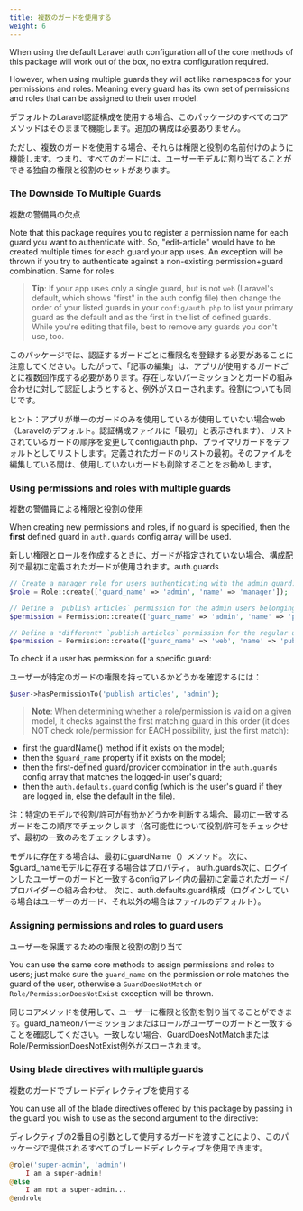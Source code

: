 ```yaml
---
title: 複数のガードを使用する
weight: 6
---
```


When using the default Laravel auth configuration all of the core methods of this package will work out of the box, no extra configuration required.

However, when using multiple guards they will act like namespaces for your permissions and roles. Meaning every guard has its own set of permissions and roles that can be assigned to their user model.

デフォルトのLaravel認証構成を使用する場合、このパッケージのすべてのコアメソッドはそのままで機能します。追加の構成は必要ありません。

ただし、複数のガードを使用する場合、それらは権限と役割の名前付けのように機能します。つまり、すべてのガードには、ユーザーモデルに割り当てることができる独自の権限と役割のセットがあります。

### The Downside To Multiple Guards

複数の警備員の欠点

Note that this package requires you to register a permission name for each guard you want to authenticate with. So, "edit-article" would have to be created multiple times for each guard your app uses. An exception will be thrown if you try to authenticate against a non-existing permission+guard combination. Same for roles.

> **Tip**: If your app uses only a single guard, but is not `web` (Laravel's default, which shows "first" in the auth config file) then change the order of your listed guards in your `config/auth.php` to list your primary guard as the default and as the first in the list of defined guards. While you're editing that file, best to remove any guards you don't use, too.

このパッケージでは、認証するガードごとに権限名を登録する必要があることに注意してください。したがって、「記事の編集」は、アプリが使用するガードごとに複数回作成する必要があります。存在しないパーミッションとガードの組み合わせに対して認証しようとすると、例外がスローされます。役割についても同じです。

ヒント：アプリが単一のガードのみを使用しているが使用していない場合web（Laravelのデフォルト。認証構成ファイルに「最初」と表示されます）、リストされているガードの順序を変更してconfig/auth.php、プライマリガードをデフォルトとしてリストします。定義されたガードのリストの最初。そのファイルを編集している間は、使用していないガードも削除することをお勧めします。

### Using permissions and roles with multiple guards

複数の警備員による権限と役割の使用

When creating new permissions and roles, if no guard is specified, then the **first** defined guard in `auth.guards` config array will be used.

新しい権限とロールを作成するときに、ガードが指定されていない場合、構成配列で最初に定義されたガードが使用されます。auth.guards

```php
// Create a manager role for users authenticating with the admin guard:
$role = Role::create(['guard_name' => 'admin', 'name' => 'manager']);

// Define a `publish articles` permission for the admin users belonging to the admin guard
$permission = Permission::create(['guard_name' => 'admin', 'name' => 'publish articles']);

// Define a *different* `publish articles` permission for the regular users belonging to the web guard
$permission = Permission::create(['guard_name' => 'web', 'name' => 'publish articles']);
```

To check if a user has permission for a specific guard:

ユーザーが特定のガードの権限を持っているかどうかを確認するには：

```php
$user->hasPermissionTo('publish articles', 'admin');
```

> **Note**: When determining whether a role/permission is valid on a given model, it checks against the first matching guard in this order (it does NOT check role/permission for EACH possibility, just the first match):

- first the guardName() method if it exists on the model;
- then the `$guard_name` property if it exists on the model;
- then the first-defined guard/provider combination in the `auth.guards` config array that matches the logged-in user's guard;
- then the `auth.defaults.guard` config (which is the user's guard if they are logged in, else the default in the file).

注：特定のモデルで役割/許可が有効かどうかを判断する場合、最初に一致するガードをこの順序でチェックします（各可能性について役割/許可をチェックせず、最初の一致のみをチェックします）。

モデルに存在する場合は、最初にguardName（）メソッド。
次に、$guard_nameモデルに存在する場合はプロパティ。
auth.guards次に、ログインしたユーザーのガードと一致するconfigアレイ内の最初に定義されたガード/プロバイダーの組み合わせ。
次に、auth.defaults.guard構成（ログインしている場合はユーザーのガード、それ以外の場合はファイルのデフォルト）。

### Assigning permissions and roles to guard users

ユーザーを保護するための権限と役割の割り当て

You can use the same core methods to assign permissions and roles to users; just make sure the `guard_name` on the permission or role matches the guard of the user, otherwise a `GuardDoesNotMatch` or `Role/PermissionDoesNotExist` exception will be thrown.

同じコアメソッドを使用して、ユーザーに権限と役割を割り当てることができます。guard_nameonパーミッションまたはロールがユーザーのガードと一致することを確認してください。一致しない場合、GuardDoesNotMatchまたはRole/PermissionDoesNotExist例外がスローされます。

### Using blade directives with multiple guards

複数のガードでブレードディレクティブを使用する

You can use all of the blade directives offered by this package by passing in the guard you wish to use as the second argument to the directive:

ディレクティブの2番目の引数として使用するガードを渡すことにより、このパッケージで提供されるすべてのブレードディレクティブを使用できます。

```php
@role('super-admin', 'admin')
    I am a super-admin!
@else
    I am not a super-admin...
@endrole
```
